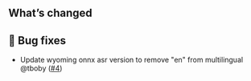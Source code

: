 ## What’s changed

## 🐛 Bug fixes

- Update wyoming onnx asr version to remove "en" from multilingual @tboby ([#4](https://github.com/tboby/onnx-asr-addon/pull/4))
